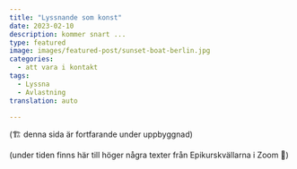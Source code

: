 ```yaml
---
title: "Lyssnande som konst"
date: 2023-02-10
description: kommer snart ...
type: featured
image: images/featured-post/sunset-boat-berlin.jpg
categories:
  - att vara i kontakt
tags:
  - Lyssna
  - Avlastning
translation: auto

---
```


(🏗️ denna sida är fortfarande under uppbyggnad)


(under tiden finns här till höger några texter från Epikurskvällarna i Zoom 🌳)
